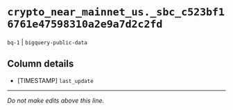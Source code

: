 # `crypto_near_mainnet_us._sbc_c523bf16761e47598310a2e9a7d2c2fd`
`bq-1` | `bigquery-public-data`

## Column details
* [TIMESTAMP] `last_update`

-------------------------------------------------------------------------------
*Do not make edits above this line.*
